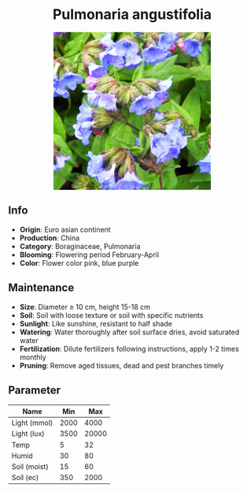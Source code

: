 <h1 align='center'>Pulmonaria angustifolia</h1>
<p align="center">
    <img 
        align='center'
        width='320'
        src="../images/pulmonaria angustifolia.png" 
        alt='Pulmonaria angustifolia' />
</p>

## Info

 - **Origin**: Euro asian continent
 - **Production**: China
 - **Category**: Boraginaceae, Pulmonaria
 - **Blooming**: Flowering period February-April
 - **Color**: Flower color pink, blue purple

## Maintenance

 - **Size**: Diameter ≥ 10 cm, height 15-18 cm
 - **Soil**: Soil with loose texture or soil with specific nutrients
 - **Sunlight**: Like sunshine, resistant to half shade
 - **Watering**: Water thoroughly after soil surface dries, avoid saturated water
 - **Fertilization**: Dilute fertilizers following instructions, apply 1-2 times monthly
 - **Pruning**: Remove aged tissues, dead and pest branches timely

## Parameter

| Name         | Min  | Max   |
|--------------|------|-------|
| Light (mmol) | 2000 | 4000  |
| Light (lux)  | 3500 | 20000 |
| Temp         | 5    | 32    |
| Humid        | 30   | 80    |
| Soil (moist) | 15   | 60    |
| Soil (ec)    | 350  | 2000  |